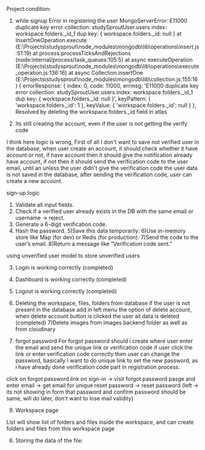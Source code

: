 Project condition: 
1) while signup 
Error in registering the user  MongoServerError: E11000 duplicate key error collection: studySproutUser.users index: workspace.folders._id_1 dup key: { workspace.folders._id: null }
    at InsertOneOperation.execute (E:\Projects\studysprout\node_modules\mongodb\lib\operations\insert.js:51:19)
    at process.processTicksAndRejections (node:internal/process/task_queues:105:5)
    at async executeOperation (E:\Projects\studysprout\node_modules\mongodb\lib\operations\execute_operation.js:136:16)
    at async Collection.insertOne (E:\Projects\studysprout\node_modules\mongodb\lib\collection.js:155:16) {
  errorResponse: {
    index: 0,
    code: 11000,
    errmsg: 'E11000 duplicate key error collection: studySproutUser.users index: workspace.folders._id_1 dup key: { workspace.folders._id: null }',
    keyPattern: { 'workspace.folders._id': 1 },
    keyValue: { 'workspace.folders._id': null }
  },
  Resolved by deleting the workspace.folders._id field in atlas

  2) Its still creating the account, even if the user is not getting the verify code

  I think here logic is wrong, First of all I don't want to save not verified user in the database, when user create an account, it should check whether it have account or not, if have account then it should give the notification already have account, if not then it should send the verification code to the user email, until an unless the user didn't give the verification code the user data is not saved in the database, after sending the verification code, user can create a new account. 


  sign-up logic 
  1) Validate all input fields.
  2) Check if a verified user already exists in the DB with the same email or username → reject.
  3) Generate a 6-digit verification code.
  4) Hash the password.
  5)Save this data temporarily:
  6)Use in-memory store like Map (for dev) or Redis (for production).
  7)Send the code to the user’s email.
  8)Return a message like “Verification code sent.”

 


using unverified user model to store unverified users

3) Login is working correctly (completed)

4) Dashboard is working correctly (completed)

5) Logout is working correctly (completed)

6) Deleting the workspace, files, folders from database if the user is not present in the database
add in left menu the option of delete account, when delete account button is clicked the user all data is deleted
(completed)
7)Delete images from images backend folder as well as from cloudinary

8) forgot password 
For forgot password should i create where user enter the email and send the unique link or verification code if user click the link or enter verification code correctly then user can change the password, basically I want to do unique link to set the new password, as i have already done verification code part in registration process.

click on forgot password link on sign-in -> visit forgot password pasge and enter email -> get email for unique reset password -> reset password
(left -> its not showing in form that password and confirm password should be same, will do later, don't want to lose mail validity)


9) Workspace page

List will show list of folders and files inside the workspace, and can create folders and files from this workspace page


6) Storing the data of the file: 



